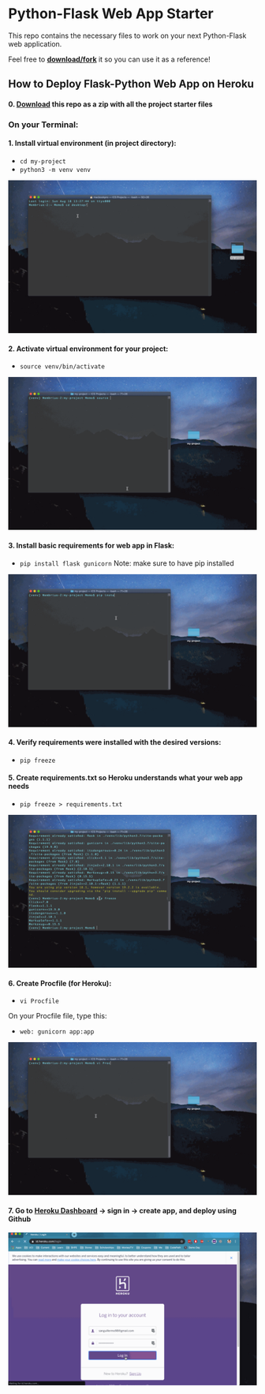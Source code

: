 

# Python-Flask Web App Starter
This repo contains the necessary files to work on your next Python-Flask web application.

Feel free to **[download/fork](/heroku-webapp-starter.zip)** it so you can use it as a reference!


## How to Deploy Flask-Python Web App on Heroku

#### 0. [Download](https://github.com/membriux/heroku-python-webapp-starter/blob/master/heroku-webapp-starter.zip?raw=true) this repo as a zip with all the project starter files

### On your Terminal:

#### 1. Install virtual environment (in project directory):
- `cd my-project`
- `python3 -m venv venv`

![Install venv](gifs/walkthrough1.gif)


#### 2. Activate virtual environment for your project:
- `source venv/bin/activate`

![Activate venv](gifs/walkthrough2.gif)


#### 3. Install basic requirements for web app in Flask:
 - `pip install flask gunicorn`
 Note: make sure to have pip installed

![Install requirements](gifs/walkthrough3.gif)


#### 4. Verify requirements were installed with the desired versions:
- `pip freeze`

#### 5. Create requirements.txt so Heroku understands what your web app needs
- `pip freeze > requirements.txt`

![Create requirements.txt](gifs/walkthrough4.gif)


#### 6. Create Procfile (for Heroku):
- `vi Procfile`

On your Procfile file, type this:
- `web: gunicorn app:app`


![Create Procfile](gifs/walkthrough5.gif)



#### 7. Go to [Heroku Dashboard](http://heroku.com) -> sign in -> create app, and deploy using Github


![Deploy to Heroku](gifs/walkthrough6.gif)
